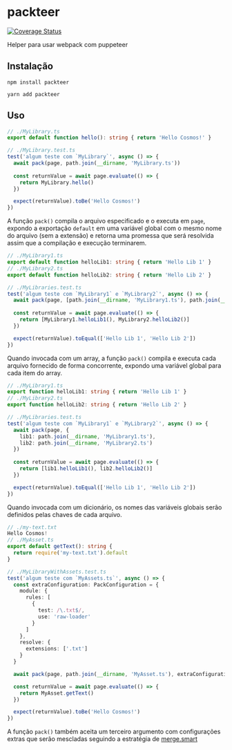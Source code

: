 # packteer

[![Coverage Status](https://coveralls.io/repos/github/FilipeBeck/packteer/badge.svg?branch=master)](https://coveralls.io/github/FilipeBeck/packteer?branch=master)

Helper para usar webpack com puppeteer

## Instalação

`npm install packteer`

`yarn add packteer`

## Uso

```typescript
// ./MyLibrary.ts
export default function hello(): string { return 'Hello Cosmos!' }

// ./MyLibrary.test.ts
test('algum teste com `MyLibrary`', async () => {
  await pack(page, path.join(__dirname, 'MyLibrary.ts'))
  
  const returnValue = await page.evaluate(() => {
    return MyLibrary.hello()
  })

  expect(returnValue).toBe('Hello Cosmos!')
})
```

A função `pack()` compila o arquivo especificado e o executa em `page`, expondo a exportação `default` em uma variável global com o mesmo nome do arquivo (sem a extensão) e retorna uma promessa que será resolvida assim que a compilação e execução terminarem.

```typescript
// ./MyLibrary1.ts
export default function helloLib1: string { return 'Hello Lib 1' }
// ./MyLibrary2.ts
export default function helloLib2: string { return 'Hello Lib 2' }

// ./MyLibraries.test.ts
test('algum teste com `MyLibrary1` e `MyLibrary2`', async () => {
  await pack(page, [path.join(__dirname, 'MyLibrary1.ts'), path.join(__dirname, 'MyLibrary2.ts')])
  
  const returnValue = await page.evaluate(() => {
    return [MyLibrary1.helloLib1(), MyLibrary2.helloLib2()]
  })

  expect(returnValue).toEqual(['Hello Lib 1', 'Hello Lib 2'])
})
```

Quando invocada com um array, a função `pack()` compila e executa cada arquivo fornecido de forma concorrente, expondo uma variável global para cada item do array.

```typescript
// ./MyLibrary1.ts
export function helloLib1: string { return 'Hello Lib 1' }
// ./MyLibrary2.ts
export function helloLib2: string { return 'Hello Lib 2' }

// ./MyLibraries.test.ts
test('algum teste com `MyLibrary1` e `MyLibrary2`', async () => {
  await pack(page, {
    lib1: path.join(__dirname, 'MyLibrary1.ts'),
    lib2: path.join(__dirname, 'MyLibrary2.ts')
  })
  
  const returnValue = await page.evaluate(() => {
    return [lib1.helloLib1(), lib2.helloLib2()]
  })

  expect(returnValue).toEqual(['Hello Lib 1', 'Hello Lib 2'])
})
```

Quando invocada com um dicionário, os nomes das variáveis globais serão definidos pelas chaves de cada arquivo.

```typescript
// ./my-text.txt
Hello Cosmos!
// ./MyAsset.ts
export default getText(): string {
  return require('my-text.txt').default
}

// ./MyLibraryWithAssets.test.ts
test('algum teste com `MyAssets.ts`', async () => {
  const extraConfiguration: PackConfiguration = {
    module: {
      rules: [
        {
          test: /\.txt$/,
          use: 'raw-loader'
        }
      ]
    },
    resolve: {
      extensions: ['.txt']
    }
  }

  await pack(page, path.join(__dirname, 'MyAsset.ts'), extraConfiguration)

  const returnValue = await page.evaluate(() => {
    return MyAsset.getText()
  })

  expect(returnValue).toBe('Hello Cosmos!')
})
```

A função `pack()` também aceita um terceiro argumento com configurações extras que serão mescladas seguindo a estratégia de [merge.smart](https://www.npmjs.com/package/webpack-merge)
